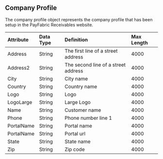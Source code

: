 ## Company Profile
The company profile object represents the company profile that has been setup in the PayFabric Receivables website. 

| Attribute | Data Type | Definition | Max Length |
| :----------- | :--------- | :--------- | :--------- |
| Address | String | The first line of a street address | 4000 |
| Address2 | String | The second line of a street address | 4000 |
| City | String | City name | 4000 |
| Country | String | Country name | 4000 |
| Logo | String | Logo | 4000 |
| LogoLarge | String | Large Logo | 4000 |
| Name | String | Customer name | 4000 |
| Phone | String | Phone number line 1 | 4000 |
| PortalName | String | Portal name | 4000 |
| PortalName | String | Portal url | 4000 |
| State | String | State name | 4000 |
| Zip | String | Zip code | 4000 |
